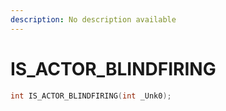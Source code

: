 ```yaml
---
description: No description available 
---
```


# IS_ACTOR_BLINDFIRING

```cpp
int IS_ACTOR_BLINDFIRING(int _Unk0);
```